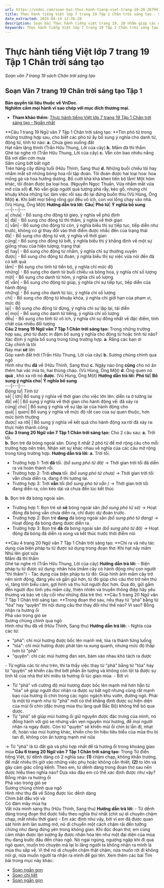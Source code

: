 ```yaml
---
url: https://vndoc.com/soan-bai-thuc-hanh-tieng-viet-trang-19-20-267941
title: Thực hành tiếng Việt lớp 7 trang 19 Tập 1 Chân trời sáng tạo - Soạn văn 7 trang 19 sách Chân trời sáng tạo - VnDoc.com
date_extracted: 2025-04-14 12:36:28
description: Soạn bài Thực hành tiếng việt trang 19, 20 nhằm giúp các em HS đạt kết quả tốt trong quá trình làm bài tập và học tập môn Ngữ văn lớp 7 sách Chân trời sáng tạo.
keywords: Thực hành tiếng Việt lớp 7 trang 19 Tập 1 Chân trời sáng tạo,Soạn bài Thực hành tiếng Việt lớp 7 trang 19 Tập 1 Chân trời sáng tạo,Soạn Văn 7 trang 19 Chân trời sáng tạo Tập 1,Soạn Văn 7 Tập 1 trang 19 Chân trời sáng tạo,Thực hành tiếng Việt trang 19 lớp 7 Tập 1 Chân trời sáng tạo,Soạn bài Thực hành tiếng Việt trang 19 lớp 7 Tập 1 Chân trời sáng tạo,Soạn văn 7,Soạn văn 7 Chân trời sáng tạo
---
```


# Thực hành tiếng Việt lớp 7 trang 19 Tập 1 Chân trời sáng tạo
 _Soạn văn 7 trang 19 sách Chân trời sáng tạo_
## **Soạn Văn 7 trang 19 Chân trời sáng tạo Tập 1**
**Bản quyền tài liệu thuộc về VnDoc.  
Nghiêm cấm mọi hành vi sao chép với mục đích thương mại.**
  * **Tham khảo thêm:** [Thực hành tiếng Việt lớp 7 trang 19 Tập 1 Chân trời sáng tạo - Ngắn nhất](<https://vndoc.com/soan-thuc-hanh-tieng-viet-trang-19-lop-7-ngan-gon-274964>)

**Câu 1 trang 19 Ngữ văn 7 Tập 1 Chân trời sáng tạo: **Tìm phó từ trong những trường hợp sau, cho biết các phó từ ấy bổ sung ý nghĩa cho danh từ, động từ, tính từ nào:
**a.** Chưa gieo xuống đất  
Hạt nằm lặng thinh
\(Trần Hữu Thung, Lời của cây\)
**b.** Mầm đã thì thầm  
Ghé tai nghe rõ
\(Trần Hữu Thung, Lời của cây\)
**c.** Vẫn còn bao nhiêu nắng  
Đã vơi dần cơn mưa  
Sấm cũng bớt bất ngờ  
Trên hàng cây đứng tuổi
\(Hữu Thỉnh, Sang thu\)
**d.** Những buổi chiều tôi hay nhắm mắt sờ những bông hoa rồi tập đoán. Tôi đoán được hai loại hoa: hoa mồng gà và hoa hướng dương. Bố cười khà khà khen tiến bộ lắm\! Một hôm khác, tôi đoán được ba loại hoa.
\(Nguyễn Ngọc Thuần, Vừa nhắm mắt vừa mở cửa sổ\)
**đ.** Nó vẫn giúp người quả tượng phá rẫy, kéo gỗ, nhưng chỉ khuây khỏa những lúc làm việc rồi sau đó lại đứng buồn thiu
\(Vũ Hùng, Ông Một\)
**e.** Khi biết mọi tiếng rống gọi đều vô ích, con voi lồng chạy vào nhà.
\(Vũ Hùng, Ông Một\)
**Hướng dẫn trả lời:**
**Câu**| **Phó từ**| **Ý nghĩa bổ sung**  
---|---|---  
a| chưa| \- Bổ sung cho động từ gieo, ý nghĩa về phủ định  
b| đã| \- Bổ sung cho động từ thì thầm, ý nghĩa về thời gian  
c| vẫn| \- Bổ sung cho động từ còn, ý nghĩa biểu thị sự tiếp tục, tiếp diễn như trước, không có gì thay đổi vào thời điểm được nhắc đến của trạng thái  
đã| \- Bổ sung cho động từ vơi, ý nghĩa về thời gian  
cũng| \- Bổ sung cho động từ bớt, ý nghĩa biểu thị ý khẳng định về một sự giống nhau của hiện tượng, trạng thái  
d| hay| \- Bổ sung cho động từ nhắm, ý nghĩa chỉ sự thường xuyên  
được| \- Bổ sung cho động từ đoán, ý nghĩa biểu thị sự việc vừa nói đến đã có kết quả  
lắm| \- Bổ sung cho tính từ tiến bộ, ý nghĩa chỉ mức độ  
những| \- Bổ sung cho danh từ buổi chiều và bông hoa, ý nghĩa chỉ số lượng  
một| \- Bổ sung cho danh từ hôm, ý nghĩa chỉ số lượng  
đ| vẫn| \- Bổ sung cho động từ giúp, ý nghĩa chỉ sự tiếp tục, tiếp diễn của hành động  
những| \- Bổ sung cho danh từ lúc, ý nghĩa chỉ số lượng  
chỉ| \- Bổ sung cho động từ khuây khỏa, ý nghĩa chỉ giới hạn của phạm vi, mức độ  
lại| \- Bổ sung cho động từ đừng, ý nghĩa chỉ sự lặp lại, tái diễn  
e| mọi| \- Bổ sung cho danh từ tiếng, ý nghĩa chỉ số lượng  
đều| \- Bổ sung cho tính từ vô ích, ý nghĩa chỉ sự đồng nhất về đặc điểm, tính chất của nhiều đối tượng  
**Câu 2 trang 19 Ngữ văn 7 Tập 1 Chân trời sáng tạo:** Trong những trường hợp sau, phó từ được in đậm bổ sung ý nghĩa cho động từ hoặc tính từ nào? Xác định ý nghĩa bổ sung trong từng trường hợp.
**a**. Rằng các bạn ơi  
Cây chính là tôi  
Nay mai **sẽ** lớn  
Góp xanh đất trời
\(Trần Hữu Thung, Lời của cây\)
**b.** Sương chùng chình qua ngõ  
Hình như thu **đã** về
\(Hữu Thỉnh, Sang thu\)
**c.** Ngày nào ông **cũng** cho nó ăn thêm hai vác mía to, hai thùng cháo.
\(Vũ Hùng, Ông Một\)
**d.** Ông quen nó **quá** , khó xa rời nó **được**.
\(Vũ Hùng, Ông Một\)
**Hướng dẫn trả lời:**
**Phó từ**| **Bổ sung ý nghĩa cho**| **Ý nghĩa bổ sung**  
---|---|---  
 _Động từ_|  _Tính từ_  
sẽ| | lớn| Bổ sung ý nghĩa về thời gian cho việc lớn lên: diễn ra ở tưởng lai  
đã| về| | Bổ sung ý nghĩa về thời gian cho hành động về: đã xảy ra  
cũng| cho| | Bổ sung ý nghĩa về sự lặp lại của hành động cho  
quá| | quen| Bổ sung ý nghĩa về mức độ rất cao của sự quen thuộc, hơn mức bình thường  
được| xa rời| | Bổ sung ý nghĩa về kết quả cho hành động xa rời đã xảy ra: thực hiện thành công  
**Câu 3 trang 20 Ngữ văn 7 Tập 1 Chân trời sáng tạo:** Cho 2 câu sau:
**a.** Trời tối.  
**b.** Bọn trẻ đá bóng ngoài sân.
Dùng ít nhất 2 phó từ để mở rộng câu cho mỗi trường hợp nên trên. Nhận xét sự khác nhau về nghĩa của các câu mở rộng trong từng trường hợp.
**Hướng dẫn trả lời:**
**a.** Trời tối.
  * Trường hợp 1: Trời **đã** tối. _\(bổ sung phó từ đã\)_ → Thời gian trời tối đã diễn ra và hoàn thành rồi.
  * Trường hợp 2: Trời **chưa** tối. _\(bổ sung phó từ chưa\)_ → Thời gian trời tối vẫn chưa diễn ra, đang ở thì tương lai.
  * Trường hợp 3: Trời **vẫn** tối _\(bố sung phó từ vẫn \)_ → Thời gian trời tối đang diễn ra, còn kéo dài và chưa đến lúc kết thúc

**b.** Bọn trẻ đá bóng ngoài sân.
  * Trường hợp 1: Bọn trẻ sẽ **sẽ** bóng ngoài sân _\(bổ sung phó từ sẽ\)_ → Hoạt động đá bóng vẫn chưa diễn ra, chỉ được dự đoán trước.
  * Trường hợp 2: Bọn trẻ **đang** đá bóng ngoài sân _\(bổ sung phó từ đang\)_ → Hoạt động đá bóng đang được diễn ra.
  * Trường hợp 3: Bọn trẻ **đã** đá bóng ngoài sân _\(bổ sung phó từ đã\)_ → Hoạt động đá bóng đã diễn ra xong và kết thúc trước thời điểm nói

**Câu 4 trang 20 Ngữ văn 7 Tập 1 Chân trời sáng tạo: **Chỉ ra và nêu tác dụng của biện pháp tu từ được sử dụng trong đoạn thơ.
Khi hạt nảy mầm  
Nhú lên giọt sữa  
Mầm đã thì thầm  
Ghé tai nghe rõ
\(Trần Hữu Thung, Lời của cây\)
**Hướng dẫn trả lời:**
\- Biện pháp tu từ được sử dụng: nhân hóa \(mầm cây có hành động như con người "thì thầm"\)
\- Tác dụng của biện pháp tu từ đó: Giúp hình ảnh mầm cây trở nên sinh động, đáng yêu và gần gũi hơn, từ đó giúp cho câu thơ trở nên thú vị, tăng tính biểu cảm, gợi hình và thu hút người đọc hơn. Qua đó, gửi gắm đến người đọc tình yêu mầm cây, thiên nhiên và truyền thông điệp hãy yêu thương và bảo vệ cây cối như những đứa trẻ thơ.
**Câu 5 trang 20 Ngữ văn 7 Tập 1 Chân trời sáng tạo: **Trong đoạn thơ sau, nếu thay từ “phả” bằng từ “tỏa” hay “quyện” thì nội dung câu thơ thay đổi như thế nào? Vì sao?
Bỗng nhận ra hương ổi  
Phả vào trong gió se  
Sương chùng chình qua ngõ  
Hình như thu đã về
\(Hữu Thỉnh, Sang thu\)
**Hướng dẫn trả lời:**
\- Nghĩa của các từ:
  * "phả": chỉ mùi hương được bốc lên mạnh mẽ, tỏa ra thành từng luồng
  * "tỏa": chỉ mùi hương được phát tán ra xung quanh, nhưng mức độ thấp hơn từ "phả"
  * "quyện": chỉ các mùi hương đan xen, bám vào nhau khó tách ra được

\- Từ nghĩa các từ như trên, thì ta thấy việc thay từ "phả" bằng từ "tỏa" hay từ "quyện" sẽ khiến câu thơ bớt phần ấn tượng và không còn lột tả được sự tinh tế của nhà thơ khi miêu tả hương ổi lúc giao mùa.
\- Bởi vì:
  * Từ "phả" với cường độ mùi hương được bốc lên mạnh mẽ hơn hẳn từ "tỏa" sẽ giúp người đọc nhận ra được sự bất ngờ nhưng cũng rất mạnh bạo của hương ổi chín trong các ngóc ngách khu vườn, đường ngõ. Phải là một từ mạnh như từ "phả" mới có thể khẳng định được sự hiện diện của mùi ổi chín \(đặc trưng mùa thu làng quê Bắc Bộ\) không thể bỏ qua được.
  * Từ "phả" sẽ giúp mùi hương ổi giữ nguyên được đặc trưng của mình, nó đồng hành với gió se nhưng vẫn vẹn nguyên mùi hương, để mọi người nhận ra ngay được. Còn từ "quyện" sẽ khiến mùi ổi chín bị lẫn đi, nhạt đi, hoàn vào mùi hương khác, khiến cho tín hiệu tiêu biểu của mùa thu bị tan đi, không còn ấn tượng mạnh mẽ nữa

→ Từ "phả" là từ đắt giá và phù hợp nhất để tả hương ổi trong khoảng giao mùa
**Câu 6 trang 20 Ngữ văn 7 Tập 1 Chân trời sáng tạo:** Trong Từ điển tiếng Việt, từ dềnh dàng có 2 nghĩa sau:
**\(1\)** chậm chạp, không khẩn trương, để mất nhiều thì giờ vào những việc phụ hoặc không cần thiết;
**\(2\)** to lớn và gây cảm giác cồng kềnh.
Theo em, từ dềnh dàng trong đoạn thơ sau nên được hiểu theo nghĩa nào? Dựa vào đâu em có thể xác định được như vậy?
Bỗng nhận ra hương ổi  
Phả vào trong gió se  
Sương chùng chình qua ngõ  
Hình như thu đã về
Sông được lúc dềnh dàng  
Chim bắt đầu vội vã  
Có đám mây mùa hạ  
Vắt nửa mình sang thu
\(Hữu Thỉnh, Sang thu\)
**Hướng dẫn trả lời:**
\- Từ dềnh dàng trong đoạn thơ được hiểu theo nghĩa thứ nhất \(chit sự di chuyên chậm chạp, mất nhiều thời gian\)
\- Em xác định như vậy, bởi vì em đã được quan sát hình ảnh làn sương mờ, nó di chuyển một cách chậm rãi đến tưởng chừng như đang đứng yên trong không gian. Khi đọc đoạn thơ, em cũng cảm nhận được làn sương ấy được nhân hóa lên như một đại diện của mùa thu đang bước đầu đến chào ngõ. Nó ngại ngùng, ngượng ngập khi đi qua ngõ quen, muốn trò chuyện mà lại lo lắng người ta không nhận ra mình là mùa thu sắp về. Vì thế nó di chuyển chậm thật chậm, nửa muốn rời đi không nói gì, nửa muốn người ta nhận ra mình để gọi tên.
Xem thêm các bài Tìm bài trong mục này khác:
  * [Soạn ngắn gọn](</soan-thuc-hanh-tieng-viet-trang-19-lop-7-ngan-gon-274964>)
  * [Soạn chi tiết](</soan-bai-con-chim-chien-chien-huy-can-267949>)
  * [Soạn ngắn gọn](</soan-bai-con-chim-chien-chien-ngan-nhat-lop-7-trang-21-304773>)

